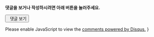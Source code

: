 <section class="comments">
<div class=disqusbox>
<div class=disqusbutton> 
<p><strong>댓글을 보거나 작성하시려면 아래 버튼을 눌러주세요.</strong></p>
<button class="show-comments" data-disqus-url="http://www.kalkinblog.tk{{ site.production_url }}{{ page.url }}"><span class="icon-comments"></span>&nbsp;&nbsp;댓글 보기</button>
</div>
<div id="disqus_thread"></div>

<script type="text/javascript">
if(typeof window.orientation !== 'undefined')
{
$(document).ready(function () {
    var disqusPublicKey = "fOXhMULciQhdioBjLVw4VZgvKJOLRcVUYcwwPAmG2iXr7ynUByPHxKFWlux6tfjv";
    var disqusShortname = "kalkingithub";
    var threadUrl = 'link:' + $('.show-comments').attr('data-disqus-url');

    $.ajax({
        type: 'GET',
        url: 'https://disqus.com/api/3.0/threads/set.jsonp',
        data: { api_key: disqusPublicKey, forum: disqusShortname, thread: threadUrl },
        cache: false,
        dataType: 'jsonp',
        success: function(result) {
            if (result.response.length === 1) {
                btnText = '댓글 보기 (' + result.response[0].posts + '개)';
                $('.show-comments').html(btnText);
            }
        }
    });

    $('.show-comments').on('click', function() {
        $.ajaxSetup({cache:true});
        $.getScript('http://' + disqusShortname + '.disqus.com/embed.js');
        $.ajaxSetup({cache:false});
        $(this).remove();
    });

    if(/\#comment/.test(location.hash)){
        $('.show-comments').trigger('click');
    }
});
}
else
{
var disqus_shortname = 'kalkingithub'; // required: replace example with your forum shortname

/* * * DON'T EDIT BELOW THIS LINE * * */
(function() {
	var dsq = document.createElement('script'); dsq.type = 'text/javascript'; dsq.async = true;
		dsq.src = '//' + disqus_shortname + '.disqus.com/embed.js';
		(document.getElementsByTagName('head')[0] || document.getElementsByTagName('body')[0]).appendChild(dsq);
		})();
	</script>
<noscript>Please enable JavaScript to view the <a href="http://disqus.com/?ref_noscript">comments powered by Disqus.</a></noscript>
}
</script>

<style scoped=scoped>
@media print{
 .disqusbox{display:none}
}
</style>
</div>
</section>